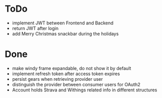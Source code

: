 # ToDo
- implement JWT between Frontend and Backend
- return JWT after login 
- add Merry Christmas snackbar during the holidays

# Done
- make windy frame expandable, do not show it by default
- implement refresh token after access token expires
- persist gears when retrieving provider user
- distinguish the provider between consumer users for OAuth2
- Account holds Strava and Withings related info in different structures